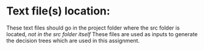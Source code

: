 # Text file(s) location: 
These text files should go in the project folder where the src folder is located, *not in the src folder itself* 
These files are used as inputs to generate the decision trees which are used in this assignment. 
